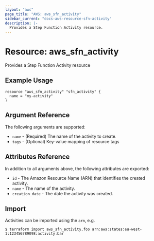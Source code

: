 ```yaml
---
layout: "aws"
page_title: "AWS: aws_sfn_activity"
sidebar_current: "docs-aws-resource-sfn-activity"
description: |-
  Provides a Step Function Activity resource.
---
```


# Resource: aws_sfn_activity

Provides a Step Function Activity resource

## Example Usage

```hcl
resource "aws_sfn_activity" "sfn_activity" {
  name = "my-activity"
}
```

## Argument Reference

The following arguments are supported:

* `name` - (Required) The name of the activity to create.
* `tags` - (Optional) Key-value mapping of resource tags

## Attributes Reference

In addition to all arguments above, the following attributes are exported:

* `id` - The Amazon Resource Name (ARN) that identifies the created activity.
* `name` - The name of the activity.
* `creation_date` - The date the activity was created.

## Import

Activities can be imported using the `arn`, e.g.

```
$ terraform import aws_sfn_activity.foo arn:aws:states:eu-west-1:123456789098:activity:bar
```

